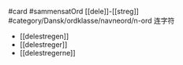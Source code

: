 #card #sammensatOrd [[dele]]-[[streg]]
#category/Dansk/ordklasse/navneord/n-ord 连字符
- [[delestregen]]
- [[delestreger]]
- [[delestregerne]]
